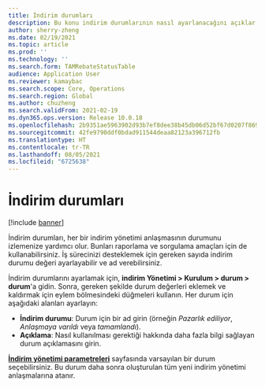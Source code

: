```yaml
---
title: İndirim durumları
description: Bu konu indirim durumlarının nasıl ayarlanacağını açıklar. İndirim durumları, her bir anlaşma durumunu izlemenize yardımcı olur. Bunları raporlama ve sorgulama amaçları için de kullanabilirsiniz.
author: sherry-zheng
ms.date: 02/19/2021
ms.topic: article
ms.prod: ''
ms.technology: ''
ms.search.form: TAMRebateStatusTable
audience: Application User
ms.reviewer: kamaybac
ms.search.scope: Core, Operations
ms.search.region: Global
ms.author: chuzheng
ms.search.validFrom: 2021-02-19
ms.dyn365.ops.version: Release 10.0.18
ms.openlocfilehash: 2b9351ae5963902d93b7ef8dee38b45db06d52bf67d0207f869108d043cd4d48
ms.sourcegitcommit: 42fe9790ddf0bdad911544deaa82123a396712fb
ms.translationtype: HT
ms.contentlocale: tr-TR
ms.lasthandoff: 08/05/2021
ms.locfileid: "6725638"
---
```

# <a name="rebate-statuses"></a>İndirim durumları

[!include [banner](../includes/banner.md)]

İndirim durumları, her bir indirim yönetimi anlaşmasının durumunu izlemenize yardımcı olur. Bunları raporlama ve sorgulama amaçları için de kullanabilirsiniz. İş sürecinizi desteklemek için gereken sayıda indirim durumu değeri ayarlayabilir ve ad verebilirsiniz. 

İndirim durumlarını ayarlamak için, **indirim Yönetimi \> Kurulum \> durum \> durum**'a gidin. Sonra, gereken şekilde durum değerleri eklemek ve kaldırmak için eylem bölmesindeki düğmeleri kullanın. Her durum için aşağıdaki alanları ayarlayın:

- **İndirim durumu**: Durum için bir ad girin (örneğin *Pazarlık ediliyor*, *Anlaşmaya varıldı* veya *tamamlandı*).
- **Açıklama**: Nasıl kullanılması gerektiği hakkında daha fazla bilgi sağlayan durum açıklamasını girin.

[**İndirim yönetimi parametreleri**](rebate-management-parameters.md) sayfasında varsayılan bir durum seçebilirsiniz. Bu durum daha sonra oluşturulan tüm yeni indirim yönetimi anlaşmalarına atanır.
